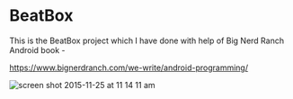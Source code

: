# BeatBox
This is the BeatBox project which I have done with help of Big Nerd Ranch Android book - 


https://www.bignerdranch.com/we-write/android-programming/





![screen shot 2015-11-25 at 11 14 11 am](https://cloud.githubusercontent.com/assets/13104724/11407152/bd8e21da-9365-11e5-84de-ccc030add68c.png)


